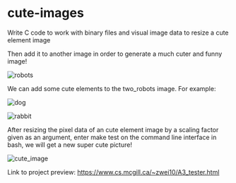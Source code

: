 # cute-images
Write C code to work with binary files and visual image data to resize a cute element image 

Then add it to another image in order to generate a much cuter and funny image!

![robots](https://user-images.githubusercontent.com/31902939/48018005-b7cfd980-e0fd-11e8-9a54-e99f57cbfd75.jpg)   

We can add some cute elements to the two_robots image. For example:

![dog](https://user-images.githubusercontent.com/31902939/48018143-109f7200-e0fe-11e8-8f54-bd1078b0c9d8.jpg)

![rabbit](https://user-images.githubusercontent.com/31902939/48020632-6414be80-e104-11e8-8cb1-8564ddf11a5d.jpg)

After resizing the pixel data of an cute element image by a scaling factor given as an argument, 
enter make test on the command line interface in bash, we will get a new super cute picture!

![cute_image](https://user-images.githubusercontent.com/31902939/48020880-10ef3b80-e105-11e8-9a70-98bb6a37f3fe.jpg)

Link to project preview: https://www.cs.mcgill.ca/~zwei10/A3_tester.html
